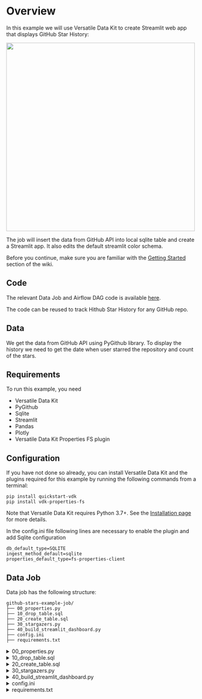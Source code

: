 # Overview

In this example we will use Versatile Data Kit to create Streamlit web app that displays GitHub Star History:

[<img src="https://user-images.githubusercontent.com/11227374/192750161-dfca62f0-5ea3-4300-8887-4413c8dbbf05.png" width="500"/>](Github)

The job will insert the data from GitHub API into local sqlite table and create a Streamlit app. It also edits the default streamlit color schema.

Before you continue, make sure you are familiar with the
[Getting Started](https://github.com/vmware/versatile-data-kit/wiki/Getting-Started) section of the wiki.

Code
----

The relevant Data Job and Airflow DAG code is available
[here](https://github.com/vmware/versatile-data-kit/tree/main/examples/github-stars-example).

The code can be reused to track Hithub Star History for any GitHub repo.

Data
--------

We get the data from GitHub API using PyGithub library.
To display the history we need to get the date when user starred the repository and count of the stars.

Requirements
------------

To run this example, you need
* Versatile Data Kit
* PyGithub
* Sqlite
* Streamlit
* Pandas
* Plotly
* Versatile Data Kit Properties FS plugin

Configuration
-------------

If you have not done so already, you can install Versatile Data Kit and the
plugins required for this example by running the following commands from a terminal:
```console
pip install quickstart-vdk
pip install vdk-properties-fs
```
Note that Versatile Data Kit requires Python 3.7+. See the
[Installation page](https://github.com/vmware/versatile-data-kit/wiki/Installation#install-sdk) for more details.

In the config.ini file following lines are necessary to enable the plugin and add Sqlite configuration

```
db_default_type=SQLITE
ingest_method_default=sqlite
properties_default_type=fs-properties-client
```

Data Job
--------

Data job has the following structure:

```
github-stars-example-job/
├── 00_properties.py
├── 10_drop_table.sql
├── 20_create_table.sql
├── 30_stargazers.py
├── 40_build_streamlit_dashboard.py
├── config.ini
├── requirements.txt
```

<details>
    <summary>00_properties.py</summary>

```py
import logging
from vdk.api.job_input import IJobInput

log = logging.getLogger(__name__)

def run(job_input: IJobInput):
    properties = job_input.get_all_properties()

    # Insert your github token from https://github.com/settings/tokens
    # Repository path user/repo, for example 'vmware/versatile-data-kit'
    job_input.set_all_properties({
        'token': '',
        'repo_path': ''
    })
```
</details>

<details>
    <summary>10_drop_table.sql</summary>

```sql
DROP TABLE IF EXISTS github_star_history;
```
</details>

<details>
    <summary>20_create_table.sql</summary>

```sql
CREATE TABLE github_star_history (starred_time, count);
```
</details>

<details>
    <summary>30_stargazers.py</summary>

```py
import logging
from github import Github
from vdk.api.job_input import IJobInput

log = logging.getLogger(__name__)


def run(job_input: IJobInput):

    # In order to use properties, install vdk server OR vdk-properties-fs plugin
    # [VDK server installation](https://github.com/vmware/versatile-data-kit/wiki/Installation#install-versatile-data-kit-control-service)
    # [vdk-properties-fs plugin](https://github.com/vmware/versatile-data-kit/tree/main/projects/vdk-plugins/vdk-properties-fs)

    # Properties are in the 00_properties.py file
    properties = job_input.get_all_properties()
    token = properties['token']
    repo_path = properties['repo_path']

    # Set token and path for PyGithub
    g = Github(token)
    repo = g.get_repo(repo_path)

    # Get Stargazer data with starred date, put them into a list and get length
    users = repo.get_stargazers_with_dates()
    usr_list = list(users)
    count = len(usr_list)

    data_to_send = []

    # Go through the list and add Starred Time and count of stars
    for i, u in enumerate(range(count)):
        data_to_send.append(
            [str(usr_list[u].starred_at), i+1],
        )
    # Ingest the data in to github_star_history table
    job_input.send_tabular_data_for_ingestion(
        rows=data_to_send,
        column_names=['starred_time', 'count'],
        destination_table='github_star_history'
    )
```
</details>

<details>
    <summary>40_build_streamlit_dashboard.py</summary>

```py
import os
import pathlib
import sqlite3
import pandas as pd
import streamlit as st
import plotly.express as px

# Page title
st.title('⭐️ Github Star History ⭐️')

# Sub-header
st.header('Star count over time')

# Make the current directory the same as the job directory
os.chdir(pathlib.Path(__file__).parent.absolute())

# Create connection to SQLITE DB
db_connection = sqlite3.connect(
        '/tmp/vdk-sqlite.db'
    )

# Fetch data
df = pd.read_sql_query(
    f'SELECT * FROM github_star_history', db_connection
)

# Use starred time date part without time and timezone information
df['starred_date'] = pd.to_datetime(df['starred_time']).dt.date

# Read starred date and star count into the chart, set the line color and labels
chart = px.line(data_frame=df, x = 'starred_date', y = 'count', color_discrete_sequence=['#C996CC'], labels={
                     "starred_date": "Date",
                     "count": "Star Count"
                 })

# Display the chart in streamlit
# To run streamlit app use the command
# streamlit run 40_build_streamlit_dashboard.py
st.plotly_chart(chart)
```
</details>

<details>
    <summary>config.ini</summary>

```ini
nes (20 sloc)  928 Bytes

; Supported format: https://docs.python.org/3/library/configparser.html#supported-ini-file-structure

; This is the only file required to deploy a Data Job.
; Read more to understand what each option means:

; Information about the owner of the Data Job
[owner]

; Team is a way to group Data Jobs that belonged to the same team.
team = test

; Configuration related to running data jobs
[job]
; For format see https://en.wikipedia.org/wiki/Cron
; The cron expression is evaluated in UTC time.
; If it is time for a new job run and the previous job run hasn’t finished yet,
; the cron job waits until the previous execution has finished.
schedule_cron = 11 23 5 8 1

[vdk]
; Key value pairs of any configuration options that can be passed to vdk.
; For possible options in your vdk installation execute command vdk config-help
db_default_type=SQLITE
ingest_method_default=sqlite

properties_default_type=fs-properties-client
```
</details>


<details>
    <summary>requirements.txt</summary>

```txt
vdk-core
pygithub
streamlit
sqlite3
pandas
plotly
```
</details>
